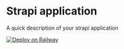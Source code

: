 # Strapi application

A quick description of your strapi application

[![Deploy on Railway](https://railway.app/button.svg)](https://railway.app/new?template=https%3A%2F%2Fgithub.com%2Fsiddharthsharma94%2Ffullstack-monorepo-template%2Ftree%2Fmaster%2Fstrapi&plugins=postgresql&envs=DATABASE_URL%2CAWS_BUCKET_NAME%2CAWS_ACCESS_KEY_ID%2CAWS_ACCESS_SECRET&DATABASE_URLDesc=Railway+Database+URL&AWS_BUCKET_NAMEDesc=AWS+Bucket+for+S3+Image+Uploads)
